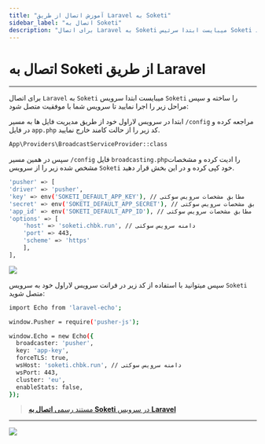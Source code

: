 ```yaml
---
title: "آموزش اتصال از طریق Laravel به Soketi"
sidebar_label: "اتصال به Soketi"
description: "برای اتصال Laravel به Soketi میبایست ابتدا سرئیس Soketi را ساخته و سپس مراحل زیر را اجرا نمایید تا سرویس شما با موفقیت متصل شود:"
---
```


# اتصال به Soketi از طریق Laravel
---

برای اتصال `Laravel` به `Soketi` میبایست ابتدا سرویس `Soketi` را ساخته و سپس مراحل زیر را اجرا نمایید تا سرویس شما با موفقیت متصل شود:

ابتدا در سرویس لاراول خود از طریق مدیریت فایل ها به مسیر `/config` مراجعه کرده و در فایل `app.php` کد زیر را از حالت کامند خارج نمایید.

```bash
App\Providers\BroadcastServiceProvider::class
```

سپس در همین مسیر `/config` فایل `broadcasting.php`را ادیت کرده و مشخصات مشخص شده زیر را از سرویس `Soketi` خود کپی کرده و در این بخش قرار دهید.


```bash
'pusher' => [
'driver' => 'pusher',
'key' => env('SOKETI_DEFAULT_APP_KEY'), // مطابق مشخصات سرویس سوکتی
'secret' => env('SOKETI_DEFAULT_APP_SECRET'), // مطابق مشخصات سرویس سوکتی
'app_id' => env('SOKETI_DEFAULT_APP_ID'), // مطابق مشخصات سرویس سوکتی
'options' => [
    'host' => 'soketi.chbk.run', // دامنه سرویس سوکتی
    'port' => 443,
    'scheme' => 'https'
    ],
],
```

![](https://s1.chabokan.net/docs/images/soketi-docs-1.jpg)

سپس میتوانید با استفاده از کد زیر در فرانت سرویس لاراول خود به سرویس `Soketi` متصل شوید:

```bash
import Echo from 'laravel-echo';

window.Pusher = require('pusher-js');

window.Echo = new Echo({
  broadcaster: 'pusher',
  key: 'app-key',
  forceTLS: true,
  wsHost: 'soketi.chbk.run', // دامنه سرویس سوکتی
  wsPort: 443,
  cluster: 'eu',
  enableStats: false,
});
```

> [مستند رسمی **اتصال به Soketi** در سرویس **Laravel**](https://docs.soketi.app/getting-started/backend-configuration/laravel-broadcasting)

---
<a href="https://hub.chabokan.net/fa/services/create/laravel" ><img src="https://s1.chabokan.net/docs/images/laravel-banner.png" /></a>